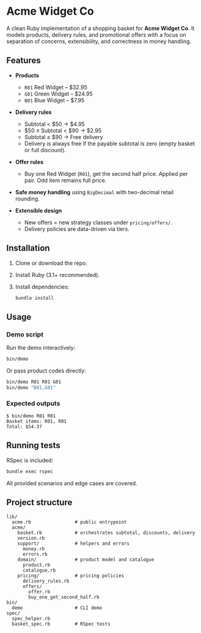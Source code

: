 # Acme Widget Co

A clean Ruby implementation of a shopping basket for **Acme Widget Co**.
It models products, delivery rules, and promotional offers with a focus on separation of concerns, extensibility, and correctness in money handling.


## Features

* **Products**

  * `R01` Red Widget – \$32.95
  * `G01` Green Widget – \$24.95
  * `B01` Blue Widget – \$7.95
* **Delivery rules**

  * Subtotal < \$50 → \$4.95
  * \$50 ≤ Subtotal < \$90 → \$2.95
  * Subtotal ≥ \$90 → Free delivery
  * Delivery is always free if the payable subtotal is zero (empty basket or full discount).
* **Offer rules**

  * Buy one Red Widget (`R01`), get the second half price.
    Applied per pair. Odd item remains full price.
* **Safe money handling** using `BigDecimal` with two-decimal retail rounding.
* **Extensible design**

  * New offers = new strategy classes under `pricing/offers/`.
  * Delivery policies are data-driven via tiers.

## Installation

1. Clone or download the repo.
2. Install Ruby (3.1+ recommended).
3. Install dependencies:

   ```bash
   bundle install
   ```

## Usage

### Demo script

Run the demo interactively:

```bash
bin/demo
```

Or pass product codes directly:

```bash
bin/demo R01 R01 G01
bin/demo "B01,G01"
```

### Expected outputs

```text
$ bin/demo R01 R01
Basket items: R01, R01
Total: $54.37
```

## Running tests

RSpec is included:

```bash
bundle exec rspec
```

All provided scenarios and edge cases are covered.

## Project structure

```
lib/
  acme.rb                # public entrypoint
  acme/
    basket.rb            # orchestrates subtotal, discounts, delivery
    version.rb
    support/             # helpers and errors
      money.rb
      errors.rb
    domain/              # product model and catalogue
      product.rb
      catalogue.rb
    pricing/             # pricing policies
      delivery_rules.rb
      offers/
        offer.rb
        buy_one_get_second_half.rb
bin/
  demo                   # CLI demo
spec/
  spec_helper.rb
  basket_spec.rb         # RSpec tests
```
